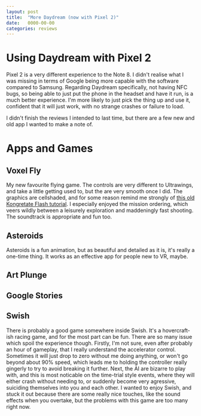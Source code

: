 ```yaml
---
layout: post
title:  "More Daydream (now with Pixel 2)"
date:   0000-00-00
categories: reviews
---
```

# Using Daydream with Pixel 2
Pixel 2 is a very different experience to the Note 8. I didn't realise what I was missing in terms of Google being more capable with the software compared to Samsung. Regarding Daydream specifically, not having NFC bugs, so being able to just put the phone in the headset and have it run, is a much better experience. I'm more likely to just pick the thing up and use it, confident that it will just work, with no strange crashes or failure to load.

I didn't finish the reviews I intended to last time, but there are a few new and old app I wanted to make a note of.

# Apps and Games
## Voxel Fly
My new favourite flying game. The controls are very different to Ultrawings, and take a little getting used to, but the are very smooth once I did. The graphics are cellshaded, and for some reason remind me strongly of [this old Kongretate Flash tutorial](https://www.kongregate.com/labs). I especially enjoyed the mission ordering, which veers wildly between a leisurely exploration and maddeningly fast shooting. The soundtrack is appropriate and fun too.
## Asteroids
Asteroids is a fun animation, but as beautiful and detailed as it is, it's really a one-time thing. It works as an effective app for people new to VR, maybe.
## Art Plunge
## Google Stories
## Swish
There is probably a good game somewhere inside Swish. It's a hovercraft-ish racing game, and for the most part can be fun. There are so many issue which spoil the experience though. Firstly, I'm not sure, even after probably an hour of gameplay, that I really understand the accelerator control. Sometimes it will just drop to zero without me doing anything, or won't go beyond about 90% speed, which leads me to holding the controller really gingerly to try to avoid breaking it further. Next, the AI are bizarre to play with, and this is most noticable on the time-trial style events, where they will either crash without needing to, or suddenly become very agressive, suiciding themselves into you and each other. I wanted to enjoy Swish, and stuck it out because there are some really nice touches, like the sound effects when you overtake, but the problems with this game are too many right now.
